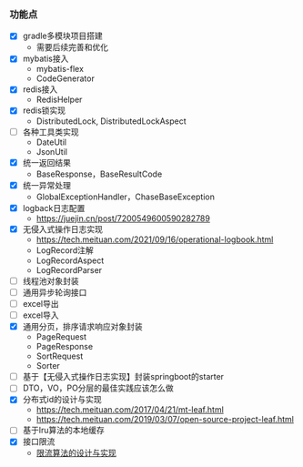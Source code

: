 ### 功能点

- [x] gradle多模块项目搭建
  - 需要后续完善和优化
- [x] mybatis接入
  - mybatis-flex
  - CodeGenerator
- [x] redis接入
  - RedisHelper
- [x] redis锁实现
  - DistributedLock, DistributedLockAspect
- [ ] 各种工具类实现
  - DateUtil
  - JsonUtil
- [x] 统一返回结果
  - BaseResponse，BaseResultCode
- [x] 统一异常处理
  - GlobalExceptionHandler，ChaseBaseException
- [x] logback日志配置
  - https://juejin.cn/post/7200549600590282789
- [x] 无侵入式操作日志实现
  - https://tech.meituan.com/2021/09/16/operational-logbook.html
  - LogRecord注解
  - LogRecordAspect
  - LogRecordParser
- [ ] 线程池对象封装
- [ ] 通用异步轮询接口
- [ ] excel导出
- [ ] excel导入
- [x] 通用分页，排序请求响应对象封装
  - PageRequest
  - PageResponse
  - SortRequest
  - Sorter
- [ ] 基于【无侵入式操作日志实现】封装springboot的starter
- [ ] DTO，VO，PO分层的最佳实践应该怎么做
- [x] 分布式id的设计与实现
  - https://tech.meituan.com/2017/04/21/mt-leaf.html
  - https://tech.meituan.com/2019/03/07/open-source-project-leaf.html
- [ ] 基于lru算法的本地缓存
- [x] 接口限流
  - [限流算法的设计与实现](./design/限流算法的设计与实现.md)